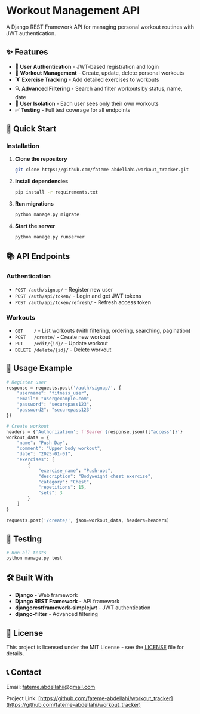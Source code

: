 # Workout Management API

A Django REST Framework API for managing personal workout routines with JWT authentication.

## ✨ Features

- 🔐 **User Authentication** - JWT-based registration and login
- 📝 **Workout Management** - Create, update, delete personal workouts
- 🏋️ **Exercise Tracking** - Add detailed exercises to workouts
- 🔍 **Advanced Filtering** - Search and filter workouts by status, name, date
- 👤 **User Isolation** - Each user sees only their own workouts
- ✅ **Testing** - Full test coverage for all endpoints

## 🚀 Quick Start

### Installation

1. **Clone the repository**
   ```bash
   git clone https://github.com/fateme-abdellahi/workout_tracker.git
   ```

2. **Install dependencies**
   ```bash
   pip install -r requirements.txt
   ```

3. **Run migrations**
   ```bash
   python manage.py migrate
   ```

4. **Start the server**
   ```bash
   python manage.py runserver
   ```

## 📚 API Endpoints

### Authentication
- `POST /auth/signup/` - Register new user
- `POST /auth/api/token/` - Login and get JWT tokens
- `POST /auth/api/token/refresh/` - Refresh access token

### Workouts
- `GET    /` - List workouts (with filtering, ordering, searching, pagination)
- `POST   /create/` - Create new workout
- `PUT    /edit/{id}/` - Update workout
- `DELETE /delete/{id}/` - Delete workout

## 🔧 Usage Example

```python
# Register user
response = requests.post('/auth/signup/', {
    "username": "fitness_user",
    "email": "user@example.com",
    "password": "securepass123",
    "password2": "securepass123"
})

# Create workout
headers = {'Authorization': f'Bearer {response.json()["access"]}'}
workout_data = {
    "name": "Push Day",
    "comment": "Upper body workout",
    "date": "2025-01-01",
    "exercises": [
        {
            "exercise_name": "Push-ups",
            "description": "Bodyweight chest exercise",
            "category": "Chest",
            "repetitions": 15,
            "sets": 3
        }
    ]
}

requests.post('/create/', json=workout_data, headers=headers)
```

## 🧪 Testing

```bash
# Run all tests
python manage.py test
```

## 🛠️ Built With

- **Django** - Web framework
- **Django REST Framework** - API framework  
- **djangorestframework-simplejwt** - JWT authentication
- **django-filter** - Advanced filtering


## 📝 License

This project is licensed under the MIT License - see the [LICENSE](LICENSE) file for details.

## 📞 Contact

Email: fateme.abdellahii@gmail.com

Project Link: [https://github.com/fateme-abdellahi/workout_tracker](https://github.com/fateme-abdellahi/workout_tracker)
